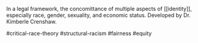In a legal framework, the concomittance of multiple aspects of [[identity]], especially race, gender, sexuality, and economic status. Developed by Dr. Kimberle Crenshaw.

#critical-race-theory #structural-racism #fairness #equity 
